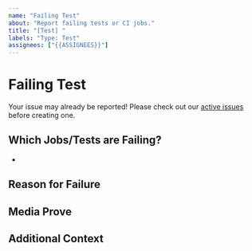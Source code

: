 ```yaml
---
name: "Failing Test"
about: "Report failing tests or CI jobs."
title: "[Test] "
labels: "Type: Test"
assignees: ["{{ASSIGNEES}}"]
---
```


# Failing Test

Your issue may already be reported!
Please check out our [active issues](https://github.com/{{REPOSITORY}}/issues) before creating one.

## Which Jobs/Tests are Failing?

-

## Reason for Failure

<!--
Why is/are this/these job/test(s) failing?
What are we missing to make it pass?
-->

## Media Prove

<!--
If applicable, add screenshots or code snippets to explain the issue
If not applicable, remove this field
-->

## Additional Context

<!--
Any other extra context or information
-->
